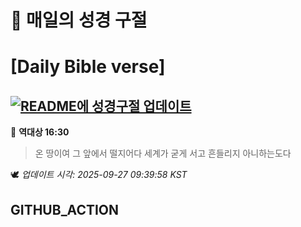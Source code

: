 # 🙏 매일의 성경 구절
# [Daily Bible verse]
## [![README에 성경구절 업데이트](https://github.com/DONGSUKA/first_test/actions/workflows/update-readme-bible.yml/badge.svg)](https://github.com/DONGSUKA/first_test/actions/workflows/update-readme-bible.yml)
<!-- START_BIBLE_VERSE -->
📖 **역대상 16:30**
> 온 땅이여 그 앞에서 떨지어다 세계가 굳게 서고 흔들리지 아니하는도다

🕊️ _업데이트 시각: 2025-09-27 09:39:58 KST_
  <!-- END_BIBLE_VERSE -->
## GITHUB_ACTION
